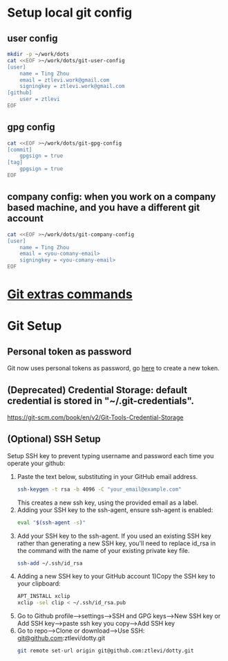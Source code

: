 # Setup local git config

## user config

```sh
mkdir -p ~/work/dots
cat <<EOF >~/work/dots/git-user-config
[user]
	name = Ting Zhou
	email = ztlevi.work@gmail.com
	signingkey = ztlevi.work@gmail.com
[github]
	user = ztlevi
EOF
```

## gpg config

```sh
cat <<EOF >~/work/dots/git-gpg-config
[commit]
	gpgsign = true
[tag]
	gpgsign = true
EOF
```

## company config: when you work on a company based machine, and you have a different git account

```sh
cat <<EOF >~/work/dots/git-company-config
[user]
	name = Ting Zhou
	email = <you-comany-email>
	signingkey = <you-comany-email>
EOF
```

# [Git extras commands](https://github.com/tj/git-extras/blob/master/Commands.md)

# Git Setup

## Personal token as password

Git now uses personal tokens as password, go [here](https://github.com/settings/tokens) to create a
new token.

## (Deprecated) Credential Storage: default credential is stored in "~/.git-credentials".

https://git-scm.com/book/en/v2/Git-Tools-Credential-Storage

## (Optional) SSH Setup

Setup SSH key to prevent typing username and password each time you operate your github:

1. Paste the text below, substituting in your GitHub email address.
   ```sh
   ssh-keygen -t rsa -b 4096 -C "your_email@example.com"
   ```
   This creates a new ssh key, using the provided email as a label.
2. Adding your SSH key to the ssh-agent, ensure ssh-agent is enabled:
   ```sh
   eval "$(ssh-agent -s)"
   ```
3. Add your SSH key to the ssh-agent. If you used an existing SSH key rather than generating a new
   SSH key, you'll need to replace id_rsa in the command with the name of your existing private key
   file.
   ```sh
   ssh-add ~/.ssh/id_rsa
   ```
4. Adding a new SSH key to your GitHub account 1)Copy the SSH key to your clipboard:
   ```sh
   APT_INSTALL xclip
   xclip -sel clip < ~/.ssh/id_rsa.pub
   ```
5. Go to Github profile-->settings-->SSH and GPG keys-->New SSH key or Add SSH key-->paste ssh key
   you copy-->Add SSH key
6. Go to repo-->Clone or download-->Use SSH: git@github.com:ztlevi/dotty.git
   ```sh
   git remote set-url origin git@github.com:ztlevi/dotty.git
   ```
